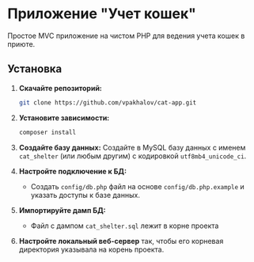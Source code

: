 # Приложение "Учет кошек"

Простое MVC приложение на чистом PHP для ведения учета кошек в приюте.

## Установка

1.  **Скачайте репозиторий:**
    ```bash
    git clone https://github.com/vpakhalov/cat-app.git
    ```

3.  **Установите зависимости:**
    ```bash
    composer install
    ```

4.  **Создайте базу данных:**
    Создайте в MySQL базу данных с именем `cat_shelter` (или любым другим) с кодировкой `utf8mb4_unicode_ci`.

5.  **Настройте подключение к БД:**
    -   Создать `config/db.php` файл на основе `config/db.php.example` и указать доступы к базе данных.

6.  **Импортируйте дамп БД:**
    -   Файл с дампом `cat_shelter.sql` лежит в корне проекта

7.  **Настройте локальный веб-сервер**  так, чтобы его корневая директория указывала на корень проекта.
